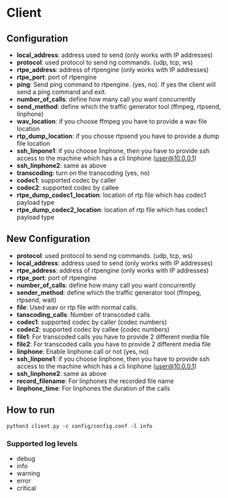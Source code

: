 # Client

## Configuration

- **local_address**: address used to send (only works with IP addresses)
- **protocol**: used protocol to send ng commands. (udp, tcp, ws)
- **rtpe_address**: address of rtpengine (only works with IP addresses)
- **rtpe_port**: port of rtpengine
- **ping**: Send ping command to rtpengine. (yes, no). If yes the client
  will send a ping command and exit. 
- **number_of_calls**: define how many call you want concurrently
- **send_method**: define which the traffic generator tool (ffmpeg, rtpsend, linphone)
- **wav_location**: if you choose ffmpeg you have to provide a wav file location
- **rtp_dump_location**: if you chosse rtpsend you have to provide a dump file location
- **ssh_linpone1**: if you choose linphone, then you have to provide ssh access to the
  machine which has a cli linphone (user@10.0.0.1)
- **ssh_linphone2**: same as above
- **transcoding**: turn on the transcoding (yes, no)
- **codec1**: supported codec by caller
- **codec2**: supported codec by callee
- **rtpe_dump_codec1_location**: location of rtp file which has codec1 payload
type 
- **rtpe_dump_codec2_location**: location of rtp file which has codec1 payload
type

## New Configuration

- **protocol**: used protocol to send ng commands. (udp, tcp, ws)
- **local_address**: address used to send (only works with IP addresses)
- **rtpe_address**: address of rtpengine (only works with IP addresses)
- **rtpe_port**: port of rtpengine
- **number_of_calls**: define how many call you want concurrently
- **sender_method**: define which the traffic generator tool (ffmpeg, rtpsend, wait)
- **file**: Used wav or rtp file with normal calls. 
- **tanscoding_calls**: Number of transcoded calls
- **codec1**: supported codec by caller (codec numbers)
- **codec2**: supported codec by callee (codec numbers)
- **file1**: For transcoded calls you have to provide 2 different media file
- **file2**: For transcoded calls you have to provide 2 different media file
- **linphone**: Enable linphone call or not (yes, no)
- **ssh_linpone1**: if you choose linphone, then you have to provide ssh access to the
  machine which has a cli linphone (user@10.0.0.1)
- **ssh_linphone2**: same as above
- **record_filename**: For linphones the recorded file name
- **linphone_time**: For linphones the duration of the calls 

## How to run

```
python3 client.py -c config/config.conf -l info
```

### Supported log levels

- debug
- info
- warning
- error
- critical